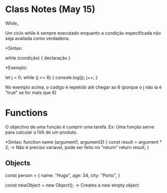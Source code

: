 # Class Notes (May 15)

While_

Um ciclo while é sempre executado enquanto a condição especificada não seja availada como verdadeira.

*Sintax:

while (condição) {
    declaração
}

*Exemplo:

let j = 0;
while (j <= 6) {
    console.log(j);
    j++;
}

No exemplo acima, o codigo é repetido até chegar ao 6 (porque o j não ia é "true" se for mais que 6)

# Functions
O objectivo de uma função é cumprir uma tarefa. Ex: Uma função serve para calcular o IVA de um produto.

*Sintax:
function name (argument1, argument2) {
    const result = argument * 2; -> Não é preciso variavel, pode ser feito no "return"
    return result;
}

## Objects
const person = {
    name: "Hugo",
    age: 34,
    city: "Porto",
}

const newObject = new Object(); -> Creates a new empty object 